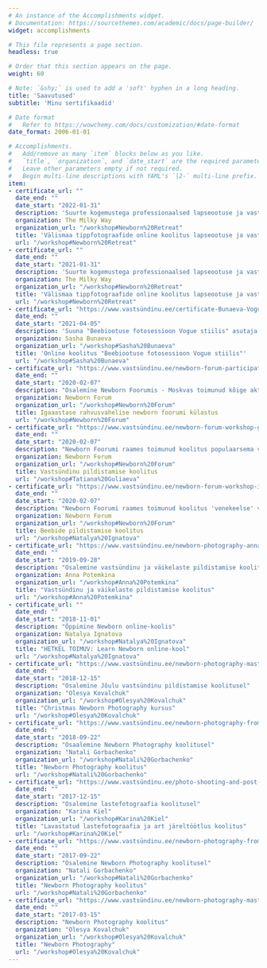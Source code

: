 ```yaml
---
# An instance of the Accomplishments widget.
# Documentation: https://sourcethemes.com/academic/docs/page-builder/
widget: accomplishments

# This file represents a page section.
headless: true

# Order that this section appears on the page.
weight: 60

# Note: `&shy;` is used to add a 'soft' hyphen in a long heading.
title: 'Saavutused'
subtitle: 'Minu sertifikaadid'

# Date format
#   Refer to https://wowchemy.com/docs/customization/#date-format
date_format: 2006-01-01

# Accomplishments.
#   Add/remove as many `item` blocks below as you like.
#   `title`, `organization`, and `date_start` are the required parameters.
#   Leave other parameters empty if not required.
#   Begin multi-line descriptions with YAML's `|2-` multi-line prefix.
item:
- certificate_url: ""
  date_end: ""
  date_start: "2022-01-31"
  description: 'Suurte kogemustega professionaalsed lapseootuse ja vastsündinud beebide fotograafid jagasid oma kogemusi'
  organization: The Milky Way
  organization_url: "/workshop#Newborn%20Retreat"
  title: 'Välismaa tippfotograafide online koolitus lapseootuse ja vastsündinute pildistamise kohta'
  url: "/workshop#Newborn%20Retreat"
- certificate_url: ""
  date_end: ""
  date_start: "2021-01-31"
  description: 'Suurte kogemustega professionaalsed lapseootuse ja vastsündinud beebide fotograafid jagasid oma kogemusi'
  organization: The Milky Way
  organization_url: "/workshop#Newborn%20Retreat"
  title: 'Välismaa tippfotograafide online koolitus lapseootuse ja vastsündinute pildistamise kohta'
  url: "/workshop#Newborn%20Retreat"
- certificate_url: "https://www.vastsündinu.ee/certificate-Bunaeva-Vogue.jpg"
  date_end: ""
  date_start: "2021-04-05"
  description: 'Suuna "Beebiootuse fotosessioon Vogue stiilis" asutaja veebikursus - Sasha Bunaeva'
  organization: Sasha Bunaeva 
  organization_url: "/workshop#Sasha%20Bunaeva"
  title: 'Online koolitus "Beebiootuse fotosessioon Vogue stiilis"'
  url: "/workshop#Sasha%20Bunaeva"
- certificate_url: "https://www.vastsündinu.ee/newborn-forum-participation.jpg"
  date_end: ""
  date_start: "2020-02-07"
  description: "Osalemine Newborn Foorumis - Moskvas toimunud kõige aktuaalsem vastsündinu fotograafia üritus"
  organization: Newborn Forum 
  organization_url: "/workshop#Newborn%20Forum"
  title: Igaaastase rahvusvahelise newborn foorumi külastus
  url: "/workshop#Newborn%20Forum"
- certificate_url: "https://www.vastsündinu.ee/newborn-forum-workshop-g.jpg"
  date_end: ""
  date_start: "2020-02-07"
  description: "Newborn Foorumi raames toimunud koolitus populaarsema vastsündinu fotograafi poolt - Tatiana Guliaeva"
  organization: Newborn Forum 
  organization_url: "/workshop#Newborn%20Forum" 
  title: Vastsündinu pildistamise koolitus
  url: "/workshop#Tatiana%20Guliaeva"
- certificate_url: "https://www.vastsündinu.ee/newborn-forum-workshop-i.jpg"
  date_end: ""
  date_start: "2020-02-07"
  description: "Newborn Foorumi raames toimunud koolitus 'venekeelse' vastsündinu fotograafia asutaja poolt - Natalya Ignatova"
  organization: Newborn Forum 
  organization_url: "/workshop#Newborn%20Forum"
  title: Beebide pildistamise koolitus
  url: "/workshop#Natalya%20Ignatova"
- certificate_url: "https://www.vastsündinu.ee/newborn-photography-annapotemkina.jpg"
  date_end: ""
  date_start: "2019-09-28"
  description: "Osalemine vastsündinu ja väikelaste pildistamise koolituses"
  organization: Anna Potemkina
  organization_url: "/workshop#Anna%20Potemkina"
  title: "Vastsündinu ja väikelaste pildistamise koolitus"
  url: "/workshop#Anna%20Potemkina"  
- certificate_url: ""
  date_end: ""
  date_start: "2018-11-01"
  description: "Õppimine Newborn online-koolis"
  organization: Natalya Ignatova
  organization_url: "/workshop#Natalya%20Ignatova"
  title: "HETKEL TOIMUV: Learn Newborn online-kool"
  url: "/workshop#Natalya%20Ignatova" 
- certificate_url: "https://www.vastsündinu.ee/newborn-photography-masterclass-olesya-kovalchuk.jpg"
  date_end: ""
  date_start: "2018-12-15"
  description: "Osalemine Jõulu vastsündinu pildistamise koolitusel"
  organization: "Olesya Kovalchuk"
  organization_url: "/workshop#Olesya%20Kovalchuk"
  title: "Christmas Newborn Photography kursus"
  url: "/workshop#Olesya%20Kovalchuk"   
- certificate_url: "https://www.vastsündinu.ee/newborn-photography-from-a-to-z.jpg"
  date_end: ""
  date_start: "2018-09-22"
  description: "Osaalemine Newborn Photography koolitusel"
  organization: "Natali Gorbachenko"
  organization_url: "/workshop#Natali%20Gorbachenko"
  title: "Newborn Photography koolitus"
  url: "/workshop#Natali%20Gorbachenko" 
- certificate_url: "https://www.vastsündinu.ee/photo-shooting-and-post-production-karina-kiel.jpg"
  date_end: ""
  date_start: "2017-12-15"
  description: "Osalemine lastefotograafia koolitusel"
  organization: "Karina Kiel"
  organization_url: "/workshop#Karina%20Kiel"
  title: "Lavastatud lastefotograafia ja art järeltöötlus koolitus"
  url: "/workshop#Karina%20Kiel" 
- certificate_url: "https://www.vastsündinu.ee/newborn-photography-from-a-to-z.jpg"
  date_end: ""
  date_start: "2017-09-22"
  description: "Osalemine Newborn Photography koolitusel"
  organization: "Natali Gorbachenko"
  organization_url: "/workshop#Natali%20Gorbachenko"
  title: "Newborn Photography koolitus"
  url: "/workshop#Natali%20Gorbachenko" 
- certificate_url: "https://www.vastsündinu.ee/newborn-photography-masterclass-olesya-kovalchuk.jpg"
  date_end: ""
  date_start: "2017-03-15"
  description: "Newborn Photography koolitus"
  organization: "Olesya Kovalchuk"
  organization_url: "/workshop#Olesya%20Kovalchuk"
  title: "Newborn Photography"
  url: "/workshop#Olesya%20Kovalchuk"   
---
```

